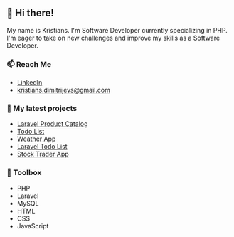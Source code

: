 ## 👋 Hi there!

My name is Kristians. I'm Software Developer currently specializing in PHP. I'm eager to take on new challenges and improve my skills as a Software Developer.

### 📫 Reach Me

- [LinkedIn](https://www.linkedin.com/in/kristians-dimitrijevs/)
- kristians.dimitrijevs@gmail.com

### :open_file_folder: My latest projects

- [Laravel Product Catalog](https://github.com/k-dimitrijevs/visi_forsi_produkti)
- [Todo List](https://github.com/k-dimitrijevs/todo-task-v2)
- [Weather App](https://github.com/k-dimitrijevs/Weather)
- [Laravel Todo List](https://github.com/k-dimitrijevs/laravel-todo)
- [Stock Trader App](https://github.com/k-dimitrijevs/Stock-Trader-App)



### 🧰 Toolbox

- PHP
- Laravel
- MySQL
- HTML
- CSS
- JavaScript
